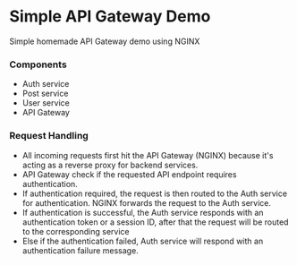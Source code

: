 # Simple API Gateway Demo

Simple homemade API Gateway demo using NGINX

### Components
- Auth service
- Post service
- User service
- API Gateway

### Request Handling
- All incoming requests first hit the API Gateway (NGINX) because it's acting as a reverse proxy for backend services.
- API Gateway check if the requested API endpoint requires authentication.
- If authentication required, the request is then routed to the Auth service for authentication.
NGINX forwards the request to the Auth service.
- If authentication is successful, the Auth service responds with an authentication token or a session ID, after that the request will be routed to the corresponding service 
- Else if the authentication failed, Auth service will respond with an authentication failure message.